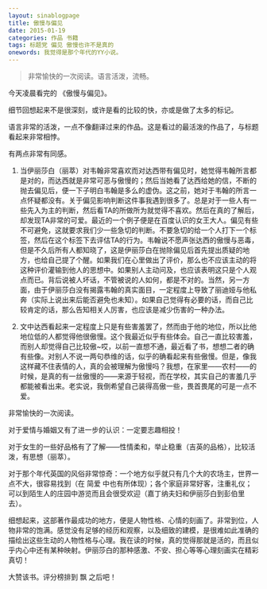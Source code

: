 ```yaml
---
layout: sinablogpage
title: 傲慢与偏见
date: 2015-01-19
categories: 作品 书籍
tags: 标题党 偏见 傲慢也许不是真的
onewords: 我觉得是那个年代的YY小说。
---
```

> 非常愉快的一次阅读。语言活泼，流畅。

今天凌晨看完的 《傲慢与偏见》。

细节回想起来不是很深刻，或许是看的比较的快，亦或是做了太多的标记。

语言非常的活泼，一点不像翻译过来的作品。这是看过的最活泼的作品了，与标题看起来非常相悖。

有两点非常有同感。

1. 当伊丽莎白（丽萃）对韦翰非常喜欢而对达西带有偏见时，她觉得韦翰所言都是对的，而达西就是非常可恶与傲慢的；然后当她看了达西给她的信，不断的抛去偏见后，便一下子明白韦翰是多么的虚伪。这之前，她对于韦翰的所言一点怀疑都没有。关于偏见影响判断这件事我遇到很多了。总是对于一些人有一些先入为主的判断，然后看TA的所做所为就觉得不喜欢。然后在真的了解后，却发现TA非常的可爱。最近的一个例子便是在百度认识的女王大人。偏见有些不可避免，这就要求我们少一些急切的判断。不要急切的给一个人打下一个标签，然后在这个标签下去评估TA的行为。韦翰说不愿声张达西的傲慢与恶毒，但是不久后所有人都知晓了，这是伊丽莎白在抛除偏见后首先提出质疑的地方，也给自己提了个醒。如果我们在心里做出了评价，那么也不应该主动的将这种评价灌输到他人的思想中。如果别人主动问及，也应该表明这只是个人观点而已。背后说被人坏话，不管被说的人如何，都是不对的。当然，另一方面，由于伊丽莎白没有揭露韦翰的真实面目，一定程度上导致了丽迪娅与他私奔（实际上说出来后能否避免也未知）。如果自己觉得有必要的话，而自己比较肯定的话，那么告知相关人厉害，也应该是减少伤害的一种办法。

2. 文中达西看起来一定程度上只是有些害羞罢了，然而由于他的地位，所以比他地位低的人都觉得他很傲慢。这个我最近似乎有些体会。自己一直比较害羞，而别人却觉得自己比较傲~哎，以前一直想不通，最近看了书，想想二者的确有些像。对别人不说一两句恭维的话，似乎的确看起来有些傲慢。但是，像我这样藏不住表情的人，真的会被理解为傲慢吗？我想，在家里——农村——的时候，是真的有一丝傲慢的——来源于轻视，而在学校，其实自己的害羞几乎都能被看出来。老实说，我倒希望自己装得高傲一些，畏首畏尾的可是一点不爱。

非常愉快的一次阅读。

对于爱情与婚姻又有了进一步的认识：一定要志趣相投！

对于女生的一些好品格有了了解——性情柔和，举止稳重（吉英的品格），比较活泼，有思想（丽萃）。

对于那个年代英国的风俗非常惊奇：一个地方似乎就只有几个大的农场主，世界一点不大，很容易找到（在 简爱 中也有所体现）；各个家庭非常好客，注重礼仪；可以到陌生人的庄园中游览而且会很受欢迎（嘉丁纳夫妇和伊丽莎白到彭伯里去）。

细想起来，这部著作最成功的地方，便是人物性格、心情的刻画了。非常到位，人物非常的饱满。感觉没有足够的经历和观察，以及细致的建模，是很难如此准确的描绘出这些生动的人物性格与心理。我在读的时候，真的觉得那就是活的，而且似乎内心中还有某种映射。伊丽莎白的那种感激、不安、担心等等心理刻画实在精彩真切！

大赞该书。评分榜排到 飘 之后吧！


